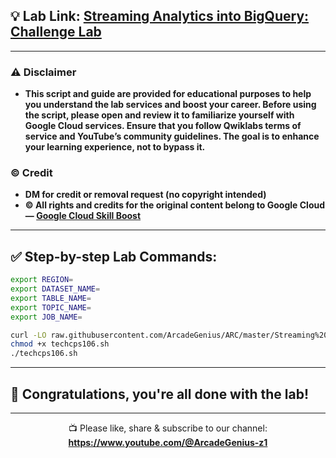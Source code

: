 ## 💡 Lab Link: [Streaming Analytics into BigQuery: Challenge Lab](https://www.cloudskillsboost.google/games/5053/labs/32929)

---

### ⚠️ Disclaimer  
- **This script and guide are provided for educational purposes to help you understand the lab services and boost your career. Before using the script, please open and review it to familiarize yourself with Google Cloud services. Ensure that you follow Qwiklabs terms of service and YouTube’s community guidelines. The goal is to enhance your learning experience, not to bypass it.**

### © Credit  
- **DM for credit or removal request (no copyright intended)**  
- **© All rights and credits for the original content belong to Google Cloud — [Google Cloud Skill Boost](https://www.cloudskillsboost.google/)**

---

## ✅ Step-by-step Lab Commands:

```bash
export REGION=
export DATASET_NAME=
export TABLE_NAME=
export TOPIC_NAME=
export JOB_NAME=

curl -LO raw.githubusercontent.com/ArcadeGenius/ARC/master/Streaming%20Analytics%20into%20BigQuery:%20Challenge%20Lab/techcps106.sh
chmod +x techcps106.sh
./techcps106.sh
```

---

## 🎉 Congratulations, you're all done with the lab!

---

<div align="center">
  📺 Please like, share & subscribe to our channel:<br>
  <a href="https://www.youtube.com/@ArcadeGenius-z1" target="_blank">
    <strong>https://www.youtube.com/@ArcadeGenius-z1</strong>
  </a>
</div>
